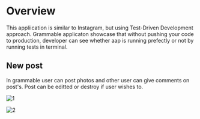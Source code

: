 # Overview 

This appliication is similar to Instagram, but using Test-Driven Development approach. Grammable applicaton showcase that without pushing your code to production, developer can see whether aap is running prefectly or not by running tests in terminal.

## New post

In grammable user can post photos and other user can give comments on post's. Post can be editted or destroy if user wishes to. 

![1](https://user-images.githubusercontent.com/48190085/64040380-e4406080-cb2a-11e9-9420-6353794abc16.jpg)

![2](https://user-images.githubusercontent.com/48190085/64040526-48632480-cb2b-11e9-8e62-a053e4c601e2.jpg)
